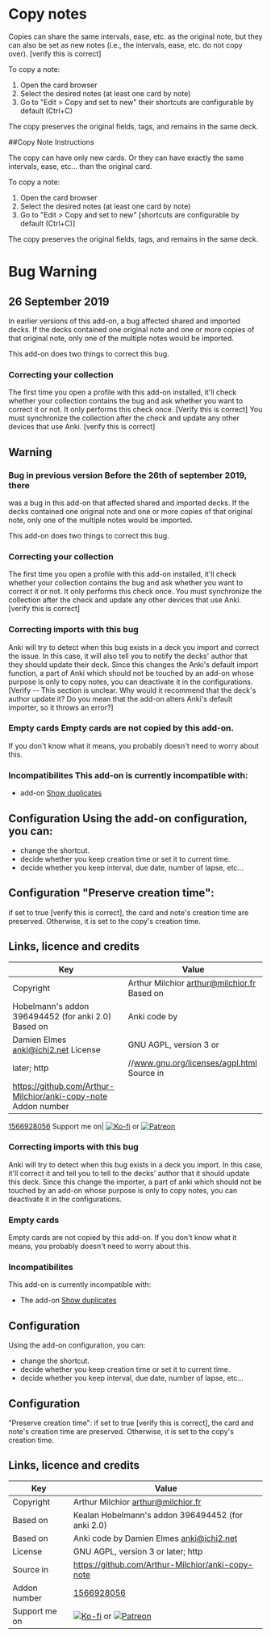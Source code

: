 # Copy notes

Copies can share the same intervals, ease, etc. as the original note, but they can also be set as new notes (i.e., the intervals, ease, etc. do not copy over). [verify this is correct]


To copy a note:
1. Open the card browser
2. Select the desired notes (at least one card by note)
3. Go to "Edit > Copy and set to new" their shortcuts are configurable by default (Ctrl+C)

The copy preserves the original fields, tags, and remains in the same deck.

##Copy Note Instructions

The copy can have only new cards. Or they can have exactly the same
intervals, ease, etc... than the original card.

To copy a note: 
1. Open the card browser 
2. Select the desired notes
(at least one card by note) 
3. Go to "Edit > Copy and set to new" [shortcuts are configurable by default (Ctrl+C)]

The copy preserves the original fields, tags, and remains in the same
deck.
# Bug Warning

## 26 September 2019
In earlier versions of this add-on, a bug affected shared and imported decks.
If the decks contained one original note and one or more copies of that original note, 
only one of the multiple notes would be imported.

This add-on does two things to correct this bug.
### Correcting your collection
The first time you open a profile with this add-on installed, it'll
check whether your collection contains the bug and ask
whether you want to correct it or not. It only performs this check once. [Verify this is correct] 
You must synchronize the collection after the check 
and update any other devices that use Anki. [verify this is correct]

## Warning

### Bug in previous version Before the 26th of september 2019, there
was a bug in this add-on that affected shared and imported decks. If
the decks contained one original note and one or more copies of that
original note,  only one of the multiple notes would be imported.

This add-on does two things to correct this bug. 
### Correcting your collection 
The first time you open a profile with this add-on installed, it'll check whether 
your collection contains the bug and ask whether you want to correct it or not. 
It only performs this check once. You must synchronize the collection after the check and 
update any other devices that use Anki. [verify this is correct]

### Correcting imports with this bug 
Anki will try to detect when this bug exists in a deck you import and correct the issue. 
In this case, it will also tell you to notify the decks' author that they should update their deck. 
Since this changes the Anki's default import function, a part of Anki which should not be touched by an add-on whose purpose is only to copy notes, you can deactivate it in the configurations. [Verify -- This section is unclear. Why would it recommend that the deck's author update it? Do you mean that the add-on alters Anki's default importer, so it throws an error?]

### Empty cards Empty cards are not copied by this add-on. 
If you don't know what it means, you probably doesn't need to worry about this.

### Incompatibilites This add-on is currently incompatible with: 
* add-on [Show duplicates](https://ankiweb.net/shared/info/865767531)

## Configuration Using the add-on configuration, you can: 
* change the shortcut. 
* decide whether you keep creation time or set it to current time. 
* decide whether you keep interval, due date, number of lapse, etc...

## Configuration "Preserve creation time": 
if set to true [verify this is correct], the card and note's creation time are preserved.
Otherwise, it is set to the copy's creation time.

## Links, licence and credits

Key         |Value
------------|-------------------------------------------------------------------
Copyright   |Arthur Milchior <arthur@milchior.fr> Based on    |Kealan
Hobelmann's addon 396494452 (for anki 2.0) Based on    |Anki code by
Damien Elmes <anki@ichi2.net> License     |GNU AGPL, version 3 or
later; http|//www.gnu.org/licenses/agpl.html Source in  
|https://github.com/Arthur-Milchior/anki-copy-note Addon number|
[1566928056](https://ankiweb.net/shared/info/1566928056) Support me
on|
[![Ko-fi](https://ko-fi.com/img/Kofi_Logo_Blue.svg)](Ko-fi.com/arthurmilchior)
or
[![Patreon](http://www.milchior.fr/patreon.png)](https://www.patreon.com/bePatron?u=146206)


### Correcting imports with this bug
Anki will try to detect when this bug exists in a deck you import. In
this case, it'll correct it and tell you to tell to the decks' author
that it should update this deck. Since this change the importer, a
part of anki which should not be touched by an add-on whose purpose is
only to copy notes, you can deactivate it in the configurations.


### Empty cards
Empty cards are not copied by this add-on. If you don't know what it means, you probably doesn't need to worry about this.


### Incompatibilites
This add-on is currently incompatible with:
* The add-on [Show duplicates](https://ankiweb.net/shared/info/865767531)


## Configuration
Using the add-on configuration, you can:
* change the shortcut.
* decide whether you keep creation time or set it to current time.
* decide whether you keep interval, due date, number of lapse, etc...

## Configuration
"Preserve creation time": if set to true [verify this is correct], the card and note's creation time are preserved. Otherwise, it is set to the copy's creation time.

## Links, licence and credits

Key         |Value
------------|-------------------------------------------------------------------
Copyright   |Arthur Milchior <arthur@milchior.fr>
Based on    |Kealan Hobelmann's addon 396494452 (for anki 2.0)
Based on    |Anki code by Damien Elmes <anki@ichi2.net>
License     |GNU AGPL, version 3 or later; http|//www.gnu.org/licenses/agpl.html
Source in   |https://github.com/Arthur-Milchior/anki-copy-note
Addon number| [1566928056](https://ankiweb.net/shared/info/1566928056)
Support me on| [![Ko-fi](https://ko-fi.com/img/Kofi_Logo_Blue.svg)](Ko-fi.com/arthurmilchior) or [![Patreon](http://www.milchior.fr/patreon.png)](https://www.patreon.com/bePatron?u=146206)
